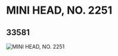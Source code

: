 # MINI HEAD, NO. 2251
## 33581
![MINI HEAD, NO. 2251](https://lc-www-live-s.legocdn.com/media/bricks/5/2/6188490.jpg)